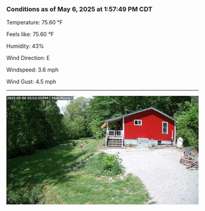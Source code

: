 ### Conditions as of May 6, 2025 at 1:57:49 PM CDT 

Temperature: 75.60 &deg;F

Feels like: 75.60 &deg;F

Humidity: 43%

Wind Direction: E

Windspeed: 3.6 mph

Wind Gust: 4.5 mph

---

<img src="./images/latest.jpeg"/>

